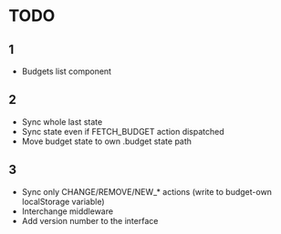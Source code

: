 # TODO

## 1
* Budgets list component

## 2
* Sync whole last state
* Sync state even if FETCH_BUDGET action dispatched
* Move budget state to own .budget state path

## 3
* Sync only CHANGE/REMOVE/NEW_* actions (write to budget-own localStorage variable)
* Interchange middleware
* Add version number to the interface